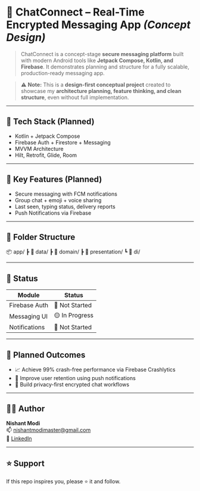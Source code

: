 # 📱 ChatConnect – Real-Time Encrypted Messaging App *(Concept Design)*

> ChatConnect is a concept-stage **secure messaging platform** built with modern Android tools like **Jetpack Compose, Kotlin, and Firebase**. It demonstrates planning and structure for a fully scalable, production-ready messaging app.

> ⚠️ **Note:** This is a **design-first conceptual project** created to showcase my **architecture planning, feature thinking, and clean structure**, even without full implementation.

---

## 🧰 Tech Stack (Planned)

- Kotlin + Jetpack Compose
- Firebase Auth + Firestore + Messaging
- MVVM Architecture
- Hilt, Retrofit, Glide, Room

---

## 🎯 Key Features (Planned)

- Secure messaging with FCM notifications
- Group chat + emoji + voice sharing
- Last seen, typing status, delivery reports
- Push Notifications via Firebase

---

## 📁 Folder Structure

📦 app/
┣ 📂 data/
┣ 📂 domain/
┣ 📂 presentation/
┗ 📂 di/

---

## 🚧 Status

| Module         | Status          |
|----------------|-----------------|
| Firebase Auth  | 🔴 Not Started  |
| Messaging UI   | 🟡 In Progress  |
| Notifications  | 🔴 Not Started  |

---

## 🎯 Planned Outcomes

- 📈 Achieve 99% crash-free performance via Firebase Crashlytics  
- 💬 Improve user retention using push notifications  
- 🔐 Build privacy-first encrypted chat workflows  

---

## 👨‍💻 Author

**Nishant Modi**  
📫 [nishantmodimaster@gmail.com](mailto:nishantmodimaster@gmail.com)  
🔗 [LinkedIn](https://linkedin.com/in/your-actual-link)

---

## ⭐ Support

If this repo inspires you, please ⭐ it and follow.
